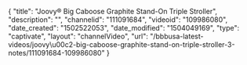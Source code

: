 {
    "title": "Joovy&reg; Big Caboose Graphite Stand-On Triple Stroller",
    "description": "",
    "channelid": "111091684",
    "videoid": "109986080",
    "date_created": "1502522053",
    "date_modified": "1504049169",
    "type": "captivate",
    "layout": "channelVideo",
    "url": "\/bbbusa-latest-videos\/joovy\u00c2-big-caboose-graphite-stand-on-triple-stroller-3-notes\/111091684-109986080"
}